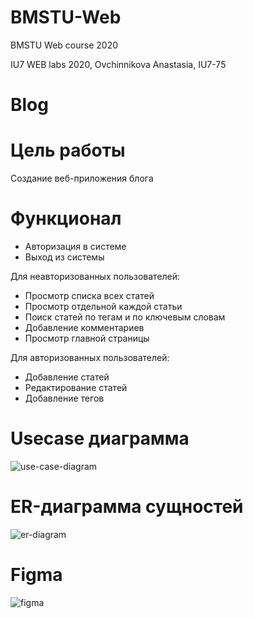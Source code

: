 # BMSTU-Web
BMSTU Web course 2020

IU7 WEB labs 2020, Ovchinnikova Anastasia, IU7-75

# Blog

# Цель работы

Создание веб-приложения блога

# Функционал

* Авторизация в системе
* Выход из системы

Для неавторизованных пользователей:

* Просмотр списка всех статей
* Просмотр отдельной каждой статьи
* Поиск статей по тегам и по ключевым словам
* Добавление комментариев
* Просмотр главной страницы

Для авторизованных пользователей:

* Добавление статей
* Редактирование статей
* Добавление тегов

# Usecase диаграмма

![use-case-diagram](https://git.iu7.bmstu.ru/oap17u728/iu7-web-labs/-/blob/master/diagrams/usecase.png)


# ER-диаграмма сущностей

![er-diagram](https://git.iu7.bmstu.ru/oap17u728/iu7-web-labs/-/blob/master/diagrams/er.png)

# Figma

![figma](https://www.figma.com/file/tfp2dtN6os5NWdo7X0ZuiA/Blog?node-id=2780%3A97)



